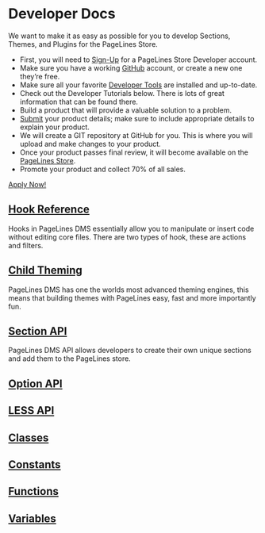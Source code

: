 # Developer Docs #

We want to make it as easy as possible for you to develop Sections, Themes, and Plugins for the PageLines Store.

* First, you will need to [Sign-Up](http://developer.pagelines.com/apply/) for a PageLines Store Developer account.
* Make sure you have a working [GitHub](https://github.com/) account, or create a new one they’re free.
* Make sure all your favorite [Developer Tools](http://docs.pagelines.com/developer/tools/) are installed and up-to-date.
* Check out the Developer Tutorials below. There is lots of great information that can be found there.
* Build a product that will provide a valuable solution to a problem.
* [Submit](https://www.pagelines.com/launchpad/member.php?tab=developer) your product details; make sure to include appropriate details to explain your product.
* We will create a GIT repository at GitHub for you. This is where you will upload and make changes to your product.
* Once your product passes final review, it will become available on the [PageLines Store](http://www.pagelines.com/store/).
* Promote your product and collect 70% of all sales.

<div class="centered">
	<a class="btn btn-primary btn-large" href="http://developer.pagelines.com/apply/">Apply Now!</a>
</div>

## [Hook Reference](http://docs.pagelines.com/developers/hook-reference) ##
Hooks in PageLines DMS essentially allow you to manipulate or insert code without editing core files. There are two types of hook, these are actions and filters.

## [Child Theming](http://docs.pagelines.com/developers/child-theming) ##
PageLines DMS has one the worlds most advanced theming engines, this means that building themes with PageLines easy, fast and more importantly fun.

## [Section API](http://docs.pagelines.com/section-api) ##
PageLines DMS API allows developers to create their own unique sections and add them to the PageLines store.

## [Option API](http://docs.pagelines.com/options-api) ##

## [LESS API](http://docs.pagelines.com/developers/less-api) ##

## [Classes](http://docs.pagelines.com/developers/classes) ##

## [Constants](http://docs.pagelines.com/constants) ##

## [Functions](http://docs.pagelines.com/developers/functions) ##

## [Variables](http://docs.pagelines.com/developers/variables) ##


